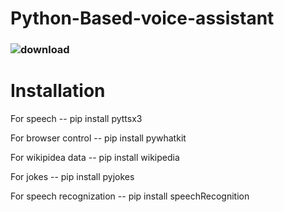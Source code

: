 # Python-Based-voice-assistant
### ![download](https://user-images.githubusercontent.com/70858072/119554269-1a6f4a80-bdba-11eb-87b0-fcc2717bae90.jpg)

# Installation
For speech -- pip install pyttsx3

For browser control -- pip install pywhatkit

For wikipidea data -- pip install wikipedia

For jokes --  pip install pyjokes

For speech recognization -- pip install speechRecognition




